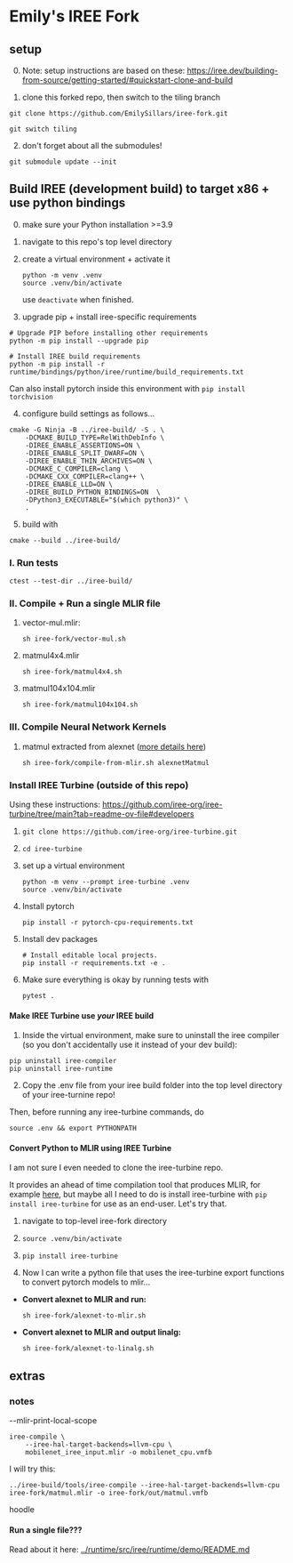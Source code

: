# Emily's IREE Fork

## setup

0. Note: setup instructions are based on these: https://iree.dev/building-from-source/getting-started/#quickstart-clone-and-build

1. clone this forked repo, then switch to the tiling branch

```
git clone https://github.com/EmilySillars/iree-fork.git

git switch tiling
```

2. don't forget about all the submodules!

```
git submodule update --init
```

## Build IREE (development build) to target x86 + use python bindings

0. make sure your  Python installation >=3.9

1. navigate to this repo's top level directory

2. create a virtual environment + activate it

   ```
   python -m venv .venv
   source .venv/bin/activate
   ```

   use `deactivate` when finished.

3. upgrade pip + install iree-specific requirements

```
# Upgrade PIP before installing other requirements
python -m pip install --upgrade pip

# Install IREE build requirements
python -m pip install -r runtime/bindings/python/iree/runtime/build_requirements.txt
```

Can also install pytorch inside this environment with `pip install torchvision `

4. configure build settings as follows...

```
cmake -G Ninja -B ../iree-build/ -S . \
    -DCMAKE_BUILD_TYPE=RelWithDebInfo \
    -DIREE_ENABLE_ASSERTIONS=ON \
    -DIREE_ENABLE_SPLIT_DWARF=ON \
    -DIREE_ENABLE_THIN_ARCHIVES=ON \
    -DCMAKE_C_COMPILER=clang \
    -DCMAKE_CXX_COMPILER=clang++ \
    -DIREE_ENABLE_LLD=ON \
    -DIREE_BUILD_PYTHON_BINDINGS=ON  \
    -DPython3_EXECUTABLE="$(which python3)" \
    .
```

5. build with

```
cmake --build ../iree-build/
```

### I. Run tests

```
ctest --test-dir ../iree-build/
```

### II. Compile + Run a single MLIR file

1. vector-mul.mlir: 
   ````
   sh iree-fork/vector-mul.sh
   ````

2. matmul4x4.mlir
   ```
   sh iree-fork/matmul4x4.sh
   ```

3. matmul104x104.mlir
   ```
   sh iree-fork/matmul104x104.sh
   ```

### III. Compile Neural Network Kernels

1. matmul extracted from alexnet ([more details here](pulling-out-a-matmul-kernel.md))

   ```
   sh iree-fork/compile-from-mlir.sh alexnetMatmul
   ```

### Install IREE Turbine (outside of this repo)

Using these instructions: https://github.com/iree-org/iree-turbine/tree/main?tab=readme-ov-file#developers

1. `git clone https://github.com/iree-org/iree-turbine.git`

2. `cd iree-turbine`

3. set up a virtual environment
   ```
   python -m venv --prompt iree-turbine .venv
   source .venv/bin/activate
   ```

4. Install pytorch
   ```
   pip install -r pytorch-cpu-requirements.txt
   ```

5. Install dev packages
   ```
   # Install editable local projects.
   pip install -r requirements.txt -e .
   ```

6. Make sure everything is okay by running tests with
   ```
   pytest .
   ```

#### Make IREE Turbine use *your* IREE build

1. Inside the virtual environment, make sure to uninstall the iree compiler (so you don't accidentally use it instead of your dev build):

```
pip uninstall iree-compiler
pip uninstall iree-runtime
```

2. Copy the .env file from your iree build folder into the top level directory of your iree-turnine repo!

Then, before running any iree-turbine commands, do

```
source .env && export PYTHONPATH
```

#### Convert Python to MLIR using IREE Turbine

I am not sure I even needed to clone the iree-turbine repo.

It provides an ahead of time compilation tool that produces MLIR, for example [here](https://github.com/iree-org/iree-turbine/blob/main/examples/aot_mlp/mlp_export_simple.py), but maybe all I need to do is install iree-turbine with `pip install iree-turbine` for use as an end-user. Let's try that.

1. navigate to top-level iree-fork directory

2. ```
   source .venv/bin/activate
   ```

3. ```
   pip install iree-turbine
   ```

4. Now I can write a python file that uses the iree-turbine export functions to convert pytorch models to mlir...

- **Convert alexnet to MLIR and run:**

  ```
  sh iree-fork/alexnet-to-mlir.sh
  ```

- **Convert alexnet to MLIR and output linalg:**

  ```
  sh iree-fork/alexnet-to-linalg.sh
  ```

## extras

### notes

--mlir-print-local-scope

```
iree-compile \
    --iree-hal-target-backends=llvm-cpu \
    mobilenet_iree_input.mlir -o mobilenet_cpu.vmfb
```

I will try this:

```
../iree-build/tools/iree-compile --iree-hal-target-backends=llvm-cpu iree-fork/matmul.mlir -o iree-fork/out/matmul.vmfb
```

hoodle

#### Run a single file???

Read about it here: [../runtime/src/iree/runtime/demo/README.md](../runtime/src/iree/runtime/demo/README.md)
